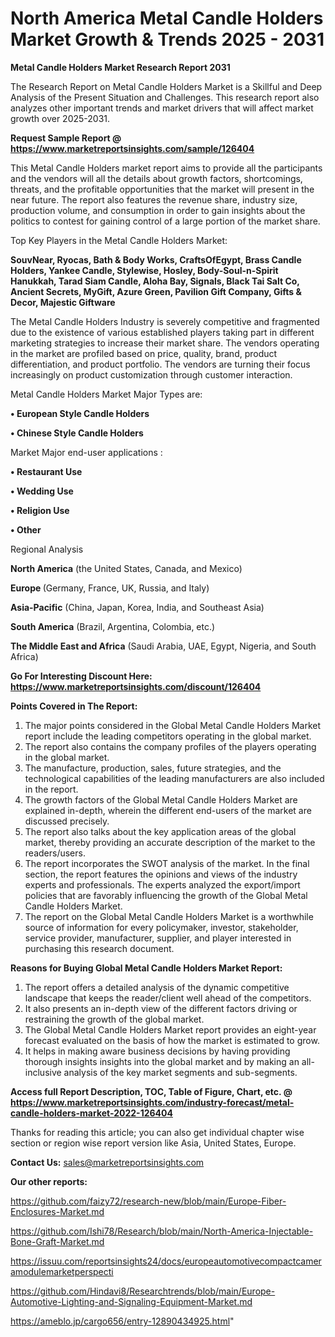 # North America Metal Candle Holders Market Growth & Trends 2025 - 2031

<strong>Metal Candle Holders Market Research Report 2031</strong>

The Research Report on Metal Candle Holders Market is a Skillful and Deep Analysis of the Present Situation and Challenges. This research report also analyzes other important trends and market drivers that will affect market growth over 2025-2031.

<strong>Request Sample Report @ <a href=https://www.marketreportsinsights.com/sample/126404>https://www.marketreportsinsights.com/sample/126404</a></strong>

This Metal Candle Holders market report aims to provide all the participants and the vendors will all the details about growth factors, shortcomings, threats, and the profitable opportunities that the market will present in the near future. The report also features the revenue share, industry size, production volume, and consumption in order to gain insights about the politics to contest for gaining control of a large portion of the market share.

Top Key Players in the Metal Candle Holders Market:

<strong>SouvNear, Ryocas, Bath & Body Works, CraftsOfEgypt, Brass Candle Holders, Yankee Candle, Stylewise, Hosley, Body-Soul-n-Spirit Hanukkah, Tarad Siam Candle, Aloha Bay, Signals, Black Tai Salt Co, Ancient Secrets, MyGift, Azure Green, Pavilion Gift Company, Gifts & Decor, Majestic Giftware</strong>

The Metal Candle Holders Industry is severely competitive and fragmented due to the existence of various established players taking part in different marketing strategies to increase their market share. The vendors operating in the market are profiled based on price, quality, brand, product differentiation, and product portfolio. The vendors are turning their focus increasingly on product customization through customer interaction.

Metal Candle Holders Market Major Types are:

<strong>• European Style Candle Holders

• Chinese Style Candle Holders</strong>

Market Major end-user applications :

<strong>• Restaurant Use

• Wedding Use

• Religion Use

• Other</strong>

Regional Analysis

</u><strong><b>North America</b></strong> (the United States, Canada, and Mexico)

<strong><b>Europe </b></strong>(Germany, France, UK, Russia, and Italy)

<strong><b>Asia-Pacific</b></strong> (China, Japan, Korea, India, and Southeast Asia)

<strong><b>South America</b></strong> (Brazil, Argentina, Colombia, etc.)

<strong><b>The Middle East and Africa</b></strong> (Saudi Arabia, UAE, Egypt, Nigeria, and South Africa)

<strong>Go For Interesting Discount Here: <a href=https://www.marketreportsinsights.com/discount/126404>https://www.marketreportsinsights.com/discount/126404</a></strong>

<strong>Points Covered in The Report:</strong>
<ol>
  <li>The major points considered in the Global Metal Candle Holders Market report include the leading competitors operating in the global market.</li>
  <li>The report also contains the company profiles of the players operating in the global market.</li>
  <li>The manufacture, production, sales, future strategies, and the technological capabilities of the leading manufacturers are also included in the report.</li>
  <li>The growth factors of the Global Metal Candle Holders Market are explained in-depth, wherein the different end-users of the market are discussed precisely.</li>
  <li>The report also talks about the key application areas of the global market, thereby providing an accurate description of the market to the readers/users.</li>
  <li>The report incorporates the SWOT analysis of the market. In the final section, the report features the opinions and views of the industry experts and professionals. The experts analyzed the export/import policies that are favorably influencing the growth of the Global Metal Candle Holders Market.</li>
  <li>The report on the Global Metal Candle Holders Market is a worthwhile source of information for every policymaker, investor, stakeholder, service provider, manufacturer, supplier, and player interested in purchasing this research document.</li>
</ol>
<strong>Reasons for Buying Global Metal Candle Holders Market Report:</strong>

<ol>
  <li>The report offers a detailed analysis of the dynamic competitive landscape that keeps the reader/client well ahead of the competitors.</li>
  <li>It also presents an in-depth view of the different factors driving or restraining the growth of the global market.</li>
  <li>The Global Metal Candle Holders Market report provides an eight-year forecast evaluated on the basis of how the market is estimated to grow.</li>
  <li>It helps in making aware business decisions by having providing thorough insights insights into the global market and by making an all-inclusive analysis of the key market segments and sub-segments.</li>
</ol>
<strong>Access full Report Description, TOC, Table of Figure, Chart, etc. @ <a href=https://www.marketreportsinsights.com/industry-forecast/metal-candle-holders-market-2022-126404>https://www.marketreportsinsights.com/industry-forecast/metal-candle-holders-market-2022-126404</a></strong>


Thanks for reading this article; you can also get individual chapter wise section or region wise report version like Asia, United States, Europe.

<strong>Contact Us:</strong>
sales@marketreportsinsights.com

<strong>Our other reports:</strong>

<a href=https://github.com/faizy72/research-new/blob/main/Europe-Fiber-Enclosures-Market.md>https://github.com/faizy72/research-new/blob/main/Europe-Fiber-Enclosures-Market.md</a>

<a href=https://github.com/Ishi78/Research/blob/main/North-America-Injectable-Bone-Graft-Market.md>https://github.com/Ishi78/Research/blob/main/North-America-Injectable-Bone-Graft-Market.md</a>

<a href=https://issuu.com/reportsinsights24/docs/europeautomotivecompactcameramodulemarketperspecti>https://issuu.com/reportsinsights24/docs/europeautomotivecompactcameramodulemarketperspecti</a>

<a href=https://github.com/Hindavi8/Researchtrends/blob/main/Europe-Automotive-Lighting-and-Signaling-Equipment-Market.md>https://github.com/Hindavi8/Researchtrends/blob/main/Europe-Automotive-Lighting-and-Signaling-Equipment-Market.md</a>

<a href=https://ameblo.jp/cargo656/entry-12890434925.html>https://ameblo.jp/cargo656/entry-12890434925.html</a>"
